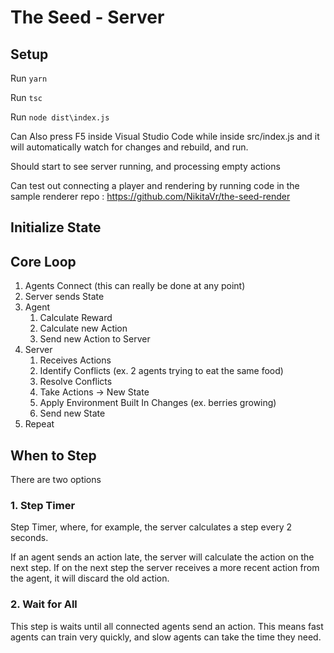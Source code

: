 # The Seed - Server

## Setup

Run `yarn`

Run `tsc`

Run `node dist\index.js`

Can Also press F5 inside Visual Studio Code while inside src/index.js and it will automatically watch for changes and rebuild, and run.

Should start to see server running, and processing empty actions

Can test out connecting a player and rendering by running code in the sample renderer repo : https://github.com/NikitaVr/the-seed-render 

## Initialize State

## Core Loop

1. Agents Connect (this can really be done at any point)
1. Server sends State
1. Agent
    1. Calculate Reward
    1. Calculate new Action
    1. Send new Action to Server
1. Server
    1. Receives Actions
    1. Identify Conflicts (ex. 2 agents trying to eat the same food)
    1. Resolve Conflicts
    1. Take Actions -> New State
    1. Apply Environment Built In Changes (ex. berries growing)
    1. Send new State
1. Repeat

## When to Step

There are two options

### 1. Step Timer

Step Timer, where, for example, the server calculates a step every 2 seconds. 

If an agent sends an action late, the server will calculate the action on the next step. If on the next step the server receives a more recent action from the agent, it will discard the old action.

### 2. Wait for All

This step is waits until all connected agents send an action. This means fast agents can train very quickly, and slow agents can take the time they need.
